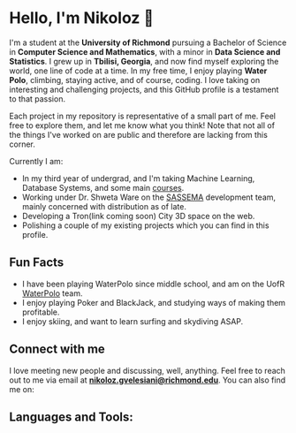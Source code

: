 # Hello, I'm Nikoloz 👋

I'm a student at the **University of Richmond** pursuing a Bachelor of Science in **Computer Science and Mathematics**, with a minor in **Data Science and Statistics**. I grew up in **Tbilisi, Georgia**, and now find myself exploring the world, one line of code at a time. In my free time, I enjoy playing **Water Polo**, climbing, staying active, and of course, coding. I love taking on interesting and challenging projects, and this GitHub profile is a testament to that passion.

Each project in my repository is representative of a small part of me. Feel free to explore them, and let me know what you think! Note that not all of the things I've worked on are public and therefore are lacking from this corner.

Currently I am:
- In my third year of undergrad, and I'm taking Machine Learning, Database Systems, and some main [courses](https://cs.richmond.edu/Academics/courses/index.html).
- Working under Dr. Shweta Ware on the [SASSEMA](https://cs.richmond.edu/research/independent-study.html) development team, mainly concerned with distribution as of late.
- Developing a Tron(link coming soon) City 3D space on the web.
- Polishing a couple of my existing projects which you can find in this profile.






## Fun Facts
- I have been playing WaterPolo since middle school, and am on the UofR [WaterPolo](https://www.instagram.com/spiderswaterpolo/) team.
- I enjoy playing Poker and BlackJack, and studying ways of making them profitable.
- I enjoy skiing, and want to learn surfing and skydiving ASAP.

## Connect with me
I love meeting new people and discussing, well, anything. Feel free to reach out to me via email at **nikoloz.gvelesiani@richmond.edu**. You can also find me on:


## Languages and Tools:
